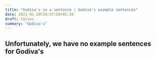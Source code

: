 ```yaml
---
title: "Godiva's in a sentence | Godiva's example sentences"
date: 2021-01-20T19:57:50+05:30
draft: falses
summary: "Godiva's"
---
```

## Unfortunately, we have no example sentences for Godiva's                 

